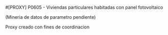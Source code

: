 #[PROXY] P0605 - Viviendas particulares habitadas con panel fotovoltaico

(Mineria de datos de parametro pendiente)

Proxy creado con fines de coordinacion